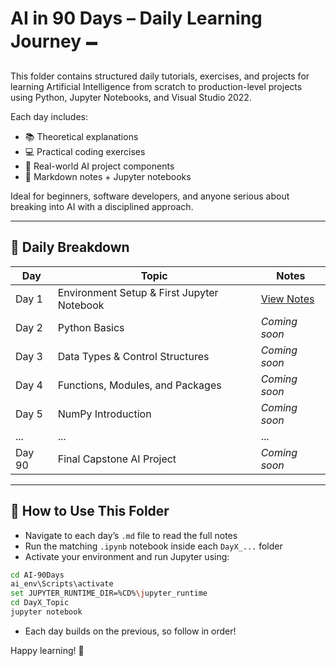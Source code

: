 # AI in 90 Days – Daily Learning Journey 🗕️

This folder contains structured daily tutorials, exercises, and projects for learning Artificial Intelligence from scratch to production-level projects using Python, Jupyter Notebooks, and Visual Studio 2022.

Each day includes:

* 📚 Theoretical explanations
* 💻 Practical coding exercises
* 🧠 Real-world AI project components
* 📝 Markdown notes + Jupyter notebooks

Ideal for beginners, software developers, and anyone serious about breaking into AI with a disciplined approach.

---

## 📅 Daily Breakdown

| Day    | Topic                                      | Notes                   |
| ------ | ------------------------------------------ | ----------------------- |
| Day 1  | Environment Setup & First Jupyter Notebook | [View Notes](./Day1.md) |
| Day 2  | Python Basics                              | *Coming soon*           |
| Day 3  | Data Types & Control Structures            | *Coming soon*           |
| Day 4  | Functions, Modules, and Packages           | *Coming soon*           |
| Day 5  | NumPy Introduction                         | *Coming soon*           |
| ...    | ...                                        | ...                     |
| Day 90 | Final Capstone AI Project                  | *Coming soon*           |

---

## 🔁 How to Use This Folder

* Navigate to each day’s `.md` file to read the full notes
* Run the matching `.ipynb` notebook inside each `DayX_...` folder
* Activate your environment and run Jupyter using:

```bash
cd AI-90Days
ai_env\Scripts\activate
set JUPYTER_RUNTIME_DIR=%CD%\jupyter_runtime
cd DayX_Topic
jupyter notebook
```

* Each day builds on the previous, so follow in order!

Happy learning! 🚀
